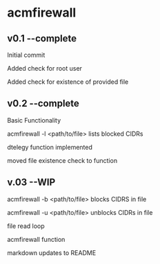 # acmfirewall

## v0.1 --complete

Initial commit

Added check for root user

Added check for existence of provided file

## v0.2 --complete

Basic Functionality

acmfirewall -l <path/to/file> lists blocked CIDRs

dtelegy function implemented

moved file existence check to function

## v.03 --WIP

acmfirewall -b <path/to/file> blocks CIDRS in file

acmfirewall -u <path/to/file> unblocks CIDRs in file

file read loop

acmfirewall function

markdown updates to README
